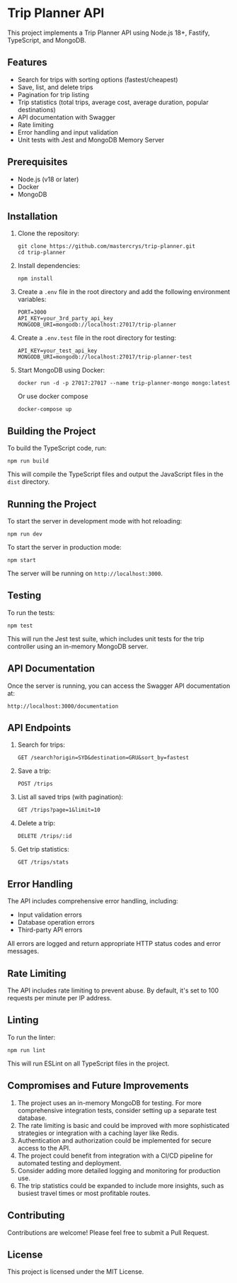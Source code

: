 # Trip Planner API

This project implements a Trip Planner API using Node.js 18+, Fastify, TypeScript, and MongoDB.

## Features

- Search for trips with sorting options (fastest/cheapest)
- Save, list, and delete trips
- Pagination for trip listing
- Trip statistics (total trips, average cost, average duration, popular destinations)
- API documentation with Swagger
- Rate limiting
- Error handling and input validation
- Unit tests with Jest and MongoDB Memory Server

## Prerequisites

- Node.js (v18 or later)
- Docker
- MongoDB

## Installation

1. Clone the repository:

   ```
   git clone https://github.com/mastercrys/trip-planner.git
   cd trip-planner
   ```

2. Install dependencies:

   ```
   npm install
   ```

3. Create a `.env` file in the root directory and add the following environment variables:

   ```
   PORT=3000
   API_KEY=your_3rd_party_api_key
   MONGODB_URI=mongodb://localhost:27017/trip-planner
   ```

4. Create a `.env.test` file in the root directory for testing:

   ```
   API_KEY=your_test_api_key
   MONGODB_URI=mongodb://localhost:27017/trip-planner-test
   ```

5. Start MongoDB using Docker:

   ```
   docker run -d -p 27017:27017 --name trip-planner-mongo mongo:latest
   ```

   Or use docker compose

   ```
   docker-compose up
   ```

## Building the Project

To build the TypeScript code, run:

```
npm run build
```

This will compile the TypeScript files and output the JavaScript files in the `dist` directory.

## Running the Project

To start the server in development mode with hot reloading:

```
npm run dev
```

To start the server in production mode:

```
npm start
```

The server will be running on `http://localhost:3000`.

## Testing

To run the tests:

```
npm test
```

This will run the Jest test suite, which includes unit tests for the trip controller using an in-memory MongoDB server.

## API Documentation

Once the server is running, you can access the Swagger API documentation at:

```
http://localhost:3000/documentation
```

## API Endpoints

1. Search for trips:

   ```
   GET /search?origin=SYD&destination=GRU&sort_by=fastest
   ```

2. Save a trip:

   ```
   POST /trips
   ```

3. List all saved trips (with pagination):

   ```
   GET /trips?page=1&limit=10
   ```

4. Delete a trip:

   ```
   DELETE /trips/:id
   ```

5. Get trip statistics:
   ```
   GET /trips/stats
   ```

## Error Handling

The API includes comprehensive error handling, including:

- Input validation errors
- Database operation errors
- Third-party API errors

All errors are logged and return appropriate HTTP status codes and error messages.

## Rate Limiting

The API includes rate limiting to prevent abuse. By default, it's set to 100 requests per minute per IP address.

## Linting

To run the linter:

```
npm run lint
```

This will run ESLint on all TypeScript files in the project.

## Compromises and Future Improvements

1. The project uses an in-memory MongoDB for testing. For more comprehensive integration tests, consider setting up a separate test database.
2. The rate limiting is basic and could be improved with more sophisticated strategies or integration with a caching layer like Redis.
3. Authentication and authorization could be implemented for secure access to the API.
4. The project could benefit from integration with a CI/CD pipeline for automated testing and deployment.
5. Consider adding more detailed logging and monitoring for production use.
6. The trip statistics could be expanded to include more insights, such as busiest travel times or most profitable routes.

## Contributing

Contributions are welcome! Please feel free to submit a Pull Request.

## License

This project is licensed under the MIT License.
